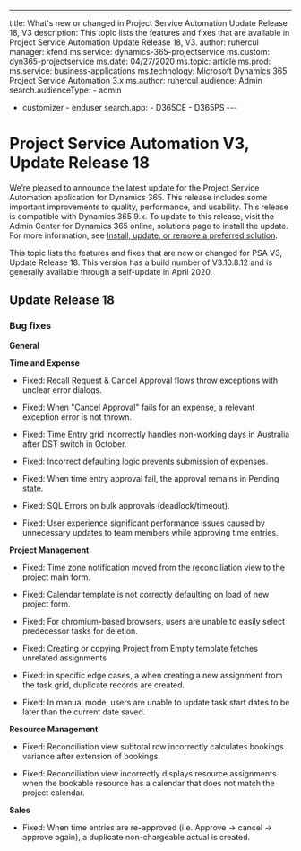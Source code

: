 ---
title: What's new or changed in Project Service Automation Update Release 18, V3
description: This topic lists the features and fixes that are available in
Project Service Automation Update Release 18, V3. author: ruhercul  
manager: kfend ms.service: dynamics-365-projectservice ms.custom:
dyn365-projectservice ms.date: 04/27/2020 ms.topic: article ms.prod: ms.service:
business-applications ms.technology: Microsoft Dynamics 365 Project Service
Automation 3.x ms.author: ruhercul audience: Admin search.audienceType: - admin
- customizer - enduser search.app: - D365CE - D365PS ---

Project Service Automation V3, Update Release 18
================================================

We’re pleased to announce the latest update for the Project Service Automation
application for Dynamics 365. This release includes some important improvements
to quality, performance, and usability. This release is compatible with Dynamics
365 9.x. To update to this release, visit the Admin Center for Dynamics 365
online, solutions page to install the update. For more information, see
[Install, update, or remove a preferred
solution](https://docs.microsoft.com/power-platform/admin/install-remove-preferred-solution).

This topic lists the features and fixes that are new or changed for PSA V3,
Update Release 18. This version has a build number of V3.10.8.12 and is
generally available through a self-update in April 2020.

Update Release 18
-----------------

### Bug fixes

**General**

**Time and Expense**

-   Fixed: Recall Request & Cancel Approval flows throw exceptions with unclear
    error dialogs.

-   Fixed: When "Cancel Approval" fails for an expense, a relevant exception
    error is not thrown.

-   Fixed: Time Entry grid incorrectly handles non-working days in Australia
    after DST switch in October.

-   Fixed: Incorrect defaulting logic prevents submission of expenses.

-   Fixed: When time entry approval fail, the approval remains in Pending state.

-   Fixed: SQL Errors on bulk approvals (deadlock/timeout).

-   Fixed: User experience significant performance issues caused by unnecessary
    updates to team members while approving time entries.

**Project Management**

-   Fixed: Time zone notification moved from the reconciliation view to the
    project main form.

-   Fixed: Calendar template is not correctly defaulting on load of new project
    form.

-   Fixed: For chromium-based browsers, users are unable to easily select
    predecessor tasks for deletion.

-   Fixed: Creating or copying Project from Empty template fetches unrelated
    assignments

-   Fixed: in specific edge cases, a when creating a new assignment from the
    task grid, duplicate records are created.

-   Fixed: In manual mode, users are unable to update task start dates to be
    later than the current date saved.

**Resource Management**

-   Fixed: Reconciliation view subtotal row incorrectly calculates bookings
    variance after extension of bookings.

-   Fixed: Reconciliation view incorrectly displays resource assignments when
    the bookable resource has a calendar that does not match the project
    calendar.

**Sales**

-   Fixed: When time entries are re-approved (i.e. Approve -\> cancel -\>
    approve again), a duplicate non-chargeable actual is created.
